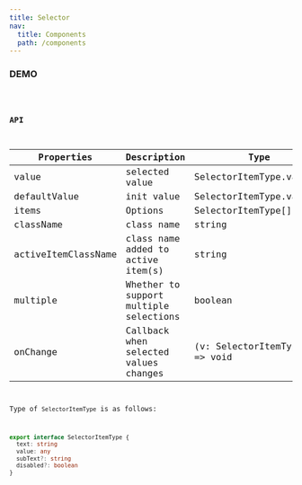 ```yaml
---
title: Selector
nav:
  title: Components
  path: /components
---
```


### DEMO

<code src="./demo/basic.tsx" />

### API

| Properties | Description | Type | Default |
| --- | --- | --- | --- |
| value | selected value | SelectorItemType.value[] | - |
| defaultValue | init value | SelectorItemType.value[] | - |
| items | Options | SelectorItemType[] | - |
| className | class name | string | '' |
| activeItemClassName | class name added to active item(s) | string | '' |
| multiple | Whether to support multiple selections | boolean | false |
| onChange | Callback when selected values changes | (v: SelectorItemType[]) => void | () => null |

Type of `SelectorItemType` is as follows:

```typescript | pure
export interface SelectorItemType {
  text: string
  value: any
  subText?: string
  disabled?: boolean
}
```
